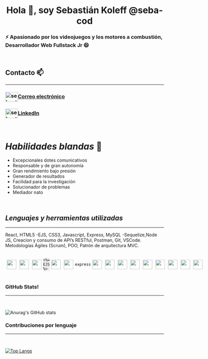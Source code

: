 <h1 align="center">Hola 👋, soy Sebastián Koleff @seba-cod</h1>
<h3 align='left'>⚡ Apasionado por los videojuegos y los motores a combustión, Desarrollador Web Fullstack Jr 😄</h3>
<br>

## **Contacto** 📫

---
<p>
<h3 align='left'><a href="mailto:sebastiankoleff@gmail.com" target="_blank"><img align="center" src="https://cdn.jsdelivr.net/npm/simple-icons@3.0.1/icons/gmail.svg" alt="sebastiankoleff linkedin" height="30" width="40" />Correo electrónico </a></h3>
<h3 align='left'><a href="https://linkedin.com/in/sebastiankoleff" target="_blank"><img align="center" src="https://cdn.jsdelivr.net/npm/simple-icons@3.0.1/icons/linkedin.svg" alt="sebastiankoleff linkedin" height="30" width="40" />LinkedIn</a></h3>
</p>

<br>

# *Habilidades blandas* 💬 

<ul>
<li>Excepcionales dotes comunicativos</li>
<li>Responsable y de gran autonomía</li>
<li>Gran rendimiento bajo presión</li>
<li>Generador de resultados</li>
<li>Facilidad para la investigación</li>
<li>Solucionador de problemas</li>
<li>Mediador nato</li></ul></h2>
<br>

## *Lenguajes y herramientas utilizadas*  

---
React, HTML5 -EJS, CSS3, Javascript, Express, MySQL -Sequelize,Node JS, Creacion y consumo de API’s RESTful, Postman, Git, VSCode. Metodologías Ágiles (Scrum), POO, Patrón de arquitectura MVC.

<br>

<div style="display: flex; flex-direction: row; justify-content: left; align-items:center">
  <img src="https://cdn.svgporn.com/logos/npm.svg" width="30px" height="30px" hspace="5"/>
  <img src="https://cdn.svgporn.com/logos/react.svg" width="30px" height="30px" hspace="5" vspace="5"/>
  <img src="https://cdn.svgporn.com/logos/html-5.svg" width="30px" height="30px" hspace="5"/>
  <code style="background:#eaeaea"><%= EJS %></code>
  <img src="https://cdn.svgporn.com/logos/css-3.svg" width="30px" height="30px" hspace="5"/>
  <img src="https://cdn.svgporn.com/logos/javascript.svg" width="30px" height="30px" hspace="5" vspace="5"/>
  <code style='color:black; background:#FFF'>express</code>
  <img src="https://cdn.svgporn.com/logos/mysql.svg" width="30px" height="30px" hspace="5" vspace="5"/>
  <img src="https://cdn.svgporn.com/logos/nodejs-icon.svg" width="30px" height="30px" hspace="5" vspace="5"/>
  <img src="https://cdn.svgporn.com/logos/postman.svg" width="30px" height="30px" hspace="5"/>  
  <img src="https://cdn.svgporn.com/logos/git-icon.svg" width="30px" height="30px" hspace="5" vspace="5"/>
  <img src="https://cdn.svgporn.com/logos/github-octocat.svg" width="30px" height="30px" hspace="5" vspace="5"/>
  <img src="https://cdn.svgporn.com/logos/visual-studio-code.svg" width="30px" height="30px" hspace="5" vspace="5"/>
  <img src="https://cdn.svgporn.com/logos/nodemon.svg" width="30px" height="30px" hspace="5" vspace="5"/>
  <img src="https://cdn.svgporn.com/logos/slack-icon.svg" width="30px" height="30px" hspace="5" vspace="5"/>
  <img src="https://cdn.svgporn.com/logos/stackoverflow-icon.svg" width="30px" height="30px" hspace="5" vspace="5"/>  
</div>

<br>

### GitHub Stats!
---

<br>


![Anurag's GitHub stats](https://github-readme-stats.vercel.app/api?username=seba-cod&show_icons=true&theme=tokyonight)

### Contribuciones por lenguaje
---

<br>

[![Top Langs](https://github-readme-stats.vercel.app/api/top-langs/?username=seba-cod&langs_count=10&hide=RichTextFormat,html&layout=compact)](https://github.com/anuraghazra/github-readme-stats)
